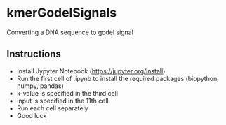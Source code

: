 # kmerGodelSignals
Converting a DNA sequence to godel signal

## Instructions
- Install Jypyter Notebook (https://jupyter.org/install)
- Run the first cell of .ipynb to install the required packages (biopython, numpy, pandas)
- k-value is specified in the third cell
- input is specified in the 11th cell
- Run each cell separately
- Good luck
